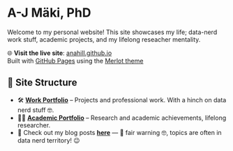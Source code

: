 # A-J Mäki, PhD
Welcome to my personal website! This site showcases my life; data-nerd work stuff, academic projects, and my lifelong reseacher mentality.

🌐 **Visit the live site**: [anahill.github.io](https://anahill.github.io/ "my personal website")  
Built with [GitHub Pages](https://pages.github.com/) using the [Merlot theme](https://github.com/pages-themes/merlot)

## 📂 Site Structure
- 🛠️ **[Work Portfolio](https://anahill.github.io/work.html)** – Projects and professional work. With a hinch on data nerd stuff 🤓.
- 👨‍🔬 **[Academic Portfolio](https://anahill.github.io/academic.html)** – Research and academic achievements, lifelong researcher.
- 📝 Check out my blog posts **[here](https://anahill.github.io/blog/)** — 🚨 fair warning 🤓, topics are often in data nerd territory! 😉 
